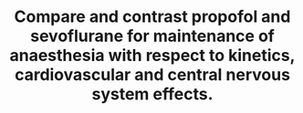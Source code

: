 ---
title: "Compare and contrast propofol and sevoflurane for maintenance of anaesthesia with respect to kinetics, cardiovascular and central nervous system effects."
entityType: SAQ
exam: PEX
college: ANZCA
year: 2012
sitting: B
question: 2
passRate: 22
EC_expectedDomains:
- "There are three parts to the question."
- "Note that the question specifically refers to maintenance rather than onset on anaesthesia."
- "A comparison of the drugs was required"
EC_extraCredit:
- "It is important to show understanding of what figures mean, rather than just quoting lists of numbers."
- "Both drugs can be described using a three compartment model."
- "When calculating offset of effect, redistribution of propofol is less important in an infusion than with a bolus dose."
EC_errorsCommon:
- "Candidates who did not address all areas rarely passed."
- "Separate essays lost marks."
- "Vague statements such as, “Propofol is metabolised in the liver”, did not attract marks."
- "Many candidates believed that there is a negative feedback loop between end tidal concentration and minute volume in a spontaneously breathing patient. This is only true when using an in-circuit vaporiser."
- "To compare sevoflurane with desflurane rather than propofol"
- "To assume the blood gas coefficient equates to lipid solubility."
- "To mis-state the metabolites of sevoflurane, or to assume that Compound A is produced in the body."
- "To oversimplify the effect of sevoflurane on cerebral blood flow and ICP."
- "When attempting to turn over cases in the operating theatre, a half life of 40 minutes is not considered short."
- "Non standard ones such as DD do."
---